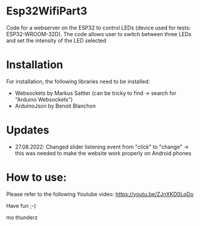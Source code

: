 # Esp32WifiPart3
Code for a webserver on the ESP32 to control LEDs (device used for tests: ESP32-WROOM-32D).
The code allows user to switch between three LEDs and set the intensity of the LED selected

# Installation
For installation, the following libraries need to be installed:
* Websockets by Markus Sattler (can be tricky to find -> search for "Arduino Websockets")
* ArduinoJson by Benoit Blanchon

# Updates
* 27.08.2022: Changed slider listening event from "click" to "change" -> this was needed to make the website work properly on Android phones

# How to use:
Please refer to the following Youtube video:
https://youtu.be/ZJnXKD0LqDo


Have fun ;-)

mo thunderz
